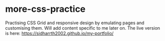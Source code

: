 # more-css-practice
Practising CSS Grid and responsive design by emulating pages and customising them. Will add content specific to me later on.
The live version is here: https://sidharrth2002.github.io/my-portfolio/
